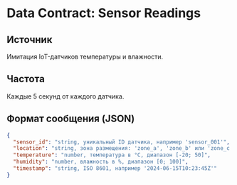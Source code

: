 # Data Contract: Sensor Readings

## Источник
Имитация IoT-датчиков температуры и влажности.

## Частота
Каждые 5 секунд от каждого датчика.

## Формат сообщения (JSON)
```json
{
  "sensor_id": "string, уникальный ID датчика, например 'sensor_001'",
  "location": "string, зона размещения: 'zone_a', 'zone_b' или 'zone_c'",
  "temperature": "number, температура в °C, диапазон [-20; 50]",
  "humidity": "number, влажность в %, диапазон [0; 100]",
  "timestamp": "string, ISO 8601, например '2024-06-15T10:23:45Z'"
}
